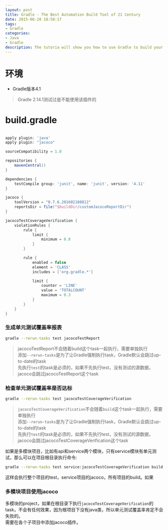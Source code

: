 ```yaml
---
layout: post
title: Gradle - The Best Automation Build Tool of 21 Century
date: 2015-06-28 18:58:17
tags:
- Gradle
categories: 
- Java
- Gradle
description: The tutoria will show you how to use Gradle to build your project.
---
```


# 环境
* Gradle版本4.1
> Gradle 2.14.1测试过是不能使用该插件的


# build.gradle
```groovy

apply plugin: 'java'
apply plugin: "jacoco"

sourceCompatibility = 1.8

repositories {
    mavenCentral()
}

dependencies {
    testCompile group: 'junit', name: 'junit', version: '4.11'
}

jacoco {
    toolVersion = "0.7.6.201602180812"
    reportsDir = file("$buildDir/customJacocoReportDir")
}

jacocoTestCoverageVerification {
    violationRules {
        rule {
            limit {
                minimum = 0.8
            }
        }

        rule {
            enabled = false
            element = 'CLASS'
            includes = ['org.gradle.*']

            limit {
                counter = 'LINE'
                value = 'TOTALCOUNT'
                maximum = 0.3
            }
        }
    }
}

```

### 生成单元测试覆盖率报表
```bash
gradle --rerun-tasks test jacocoTestReport
```
> jacocoTestReport不会随着build这个task一起执行，需要单独执行            
> 添加`--rerun-tasks`是为了让Gradle强制执行task，Gradle默认会跳过up-to-date的task               
> 先执行`test`的task是必须的，如果不先执行test，没有测试的源数据，jacoco会跳过jacocoTestReport这个task          


### 检查单元测试覆盖率是否达标
```bash
gradle --rerun-tasks test jacocoTestCoverageVerification
```
> `jacocoTestCoverageVerification`不会随着`build`这个task一起执行，需要单独执行              
> 添加`--rerun-tasks`是为了让Gradle强制执行task，Gradle默认会跳过up-to-date的task                
> 先执行`test`的task是必须的，如果不先执行test，没有测试的源数据，jacoco会跳过jacocoTestCoverageVerification这个task             

如果是多模块项目，比如有api和service两个模块，只有service模块有单元测试，那么可以在项目根目录执行命令:        
```bash
gradle --rerun-tasks test service:jacocoTestCoverageVerification build
```
这样会执行整个项目的test，service项目的jacoco，所有项目的build。如果

### 多模块项目使用jacoco
多模块的project，如果在根目录下执行`jacocoTestCoverageVerification`的task，不会有任何效果，因为根项目下没有java类，所以单元测试覆盖率肯定不会失败的。          
需要在各个子项目中添加jacoco插件。


